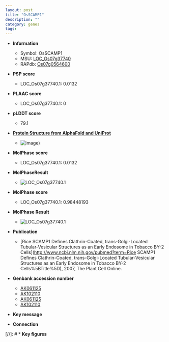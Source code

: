```yaml
---
layout: post
title: "OsSCAMP1"
description: ""
category: genes
tags: 
---
```


* **Information**  
    + Symbol: OsSCAMP1  
    + MSU: [LOC_Os07g37740](http://rice.plantbiology.msu.edu/cgi-bin/ORF_infopage.cgi?orf=LOC_Os07g37740)  
    + RAPdb: [Os07g0564600](http://rapdb.dna.affrc.go.jp/viewer/gbrowse_details/irgsp1?name=Os07g0564600)  

* **PSP score**  
    + LOC_Os07g37740.1: 0.0132 

* **PLAAC score**  
    + LOC_Os07g37740.1: 0 

* **pLDDT score**
    + 79.1

* **[Protein Structure from AlphaFold and UniProt](https://www.uniprot.org/uniprotkb/Q8H5X5/entry#structure)**
    + ![image](https://ricepsp.github.io/images/Q8/AF-Q8H5X5-F1.png))

* **MolPhase score**
    + LOC_Os07g37740.1: 0.0132

* **MolPhaseResult**
    + ![LOC_Os07g37740.1](https://ricepsp.github.io/pictures/LOC_Os07g/LOC_Os07g37740.1.png)

* **MolPhase score**
    + LOC_Os07g37740.1: 0.98448193

* **MolPhase Result**
    + ![LOC_Os07g37740.1](https://304243504.github.io/Pictures/LOC_Os07g/LOC_Os07g37740.1.png)

* **Publication**  
    + [Rice SCAMP1 Defines Clathrin-Coated, trans-Golgi-Located Tubular-Vesicular Structures as an Early Endosome in Tobacco BY-2 Cells](http://www.ncbi.nlm.nih.gov/pubmed?term=Rice SCAMP1 Defines Clathrin-Coated, trans-Golgi-Located Tubular-Vesicular Structures as an Early Endosome in Tobacco BY-2 Cells%5BTitle%5D), 2007, The Plant Cell Online.

* **Genbank accession number**  
    + [AK061125](http://www.ncbi.nlm.nih.gov/nuccore/AK061125)
    + [AK102110](http://www.ncbi.nlm.nih.gov/nuccore/AK102110)
    + [AK061125](http://www.ncbi.nlm.nih.gov/nuccore/AK061125)
    + [AK102110](http://www.ncbi.nlm.nih.gov/nuccore/AK102110)

* **Key message**  

* **Connection**  

[//]: # * **Key figures**  


